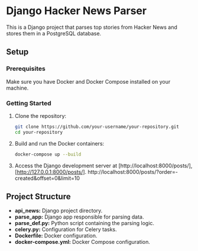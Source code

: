 # Django Hacker News Parser

This is a Django project that parses top stories from Hacker News and stores them in a PostgreSQL database.

## Setup

### Prerequisites

Make sure you have Docker and Docker Compose installed on your machine.

### Getting Started

1. Clone the repository:

    ```bash
    git clone https://github.com/your-username/your-repository.git
    cd your-repository
    ```

2. Build and run the Docker containers:

    ```bash
    docker-compose up --build
    ```

3. Access the Django development server at [http://localhost:8000/posts/],[http://127.0.0.1:8000/posts/].
http://localhost:8000/posts/?order=-created&offset=0&limit=10

## Project Structure

- **api_news:** Django project directory.
- **parse_app:** Django app responsible for parsing data.
- **parse_def.py:** Python script containing the parsing logic.
- **celery.py:** Configuration for Celery tasks.
- **Dockerfile:** Docker configuration.
- **docker-compose.yml:** Docker Compose configuration.
